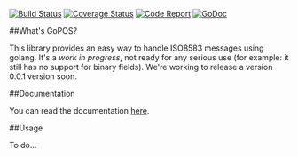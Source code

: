 [![Build Status](https://travis-ci.org/robertcs/gopos.png)](https://travis-ci.org/robertcs/gopos)
[![Coverage Status](https://coveralls.io/repos/github/robertcs/gopos/badge.svg?branch=master)](https://coveralls.io/github/robertcs/gopos?branch=master)
[![Code Report](https://goreportcard.com/badge/github.com/robertcs/gopos)](https://goreportcard.com/report/github.com/robertcs/gopos)
[![GoDoc](https://godoc.org/github.com/robertcs/gopos?status.svg)](http://godoc.org/github.com/robertcs/gopos)

##What's GoPOS?

This library provides an easy way to handle ISO8583 messages using golang. It's a *work in progress*, not ready for any serious use (for example: it still has no support for binary fields). We're working to release a version 0.0.1 version soon.


##Documentation

You can read the documentation [here](http://godoc.org/github.com/robertcs/gopos).


##Usage

To do...
